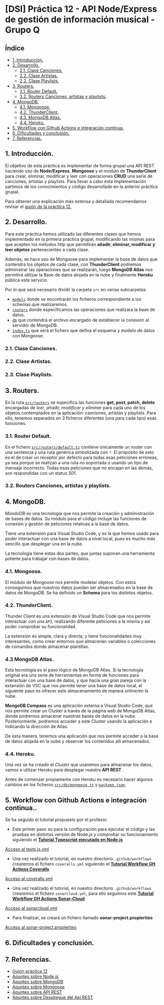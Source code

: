 # [DSI] Práctica 12 - API Node/Express de gestión de información musical - Grupo Q

## Índice
- [1. Introducción.](#introduccion)
- [2. Desarrollo.](#desarrollo)
  - [2.1. Clase Canciones.](#canciones)
  - [2.2. Clase Artistas.](#artistas)
  - [2.2. Clase Playlists.](#playlists)
- [3. Routers.](#routers)
  - [3.1. Router Default.](#routerdefault)
  - [3.2. Routers Canciones, artistas y playlists.](#routers2)
- [4. MongoDB.](#mongodb)
  - [4.1. Mongoose.](#mongoose)
  - [4.2. ThunderClient.](#thunderclient)
  - [4.3. MongoDB Atlas.](#mongoatlas)
  - [4.4. Heroku.](#heroku)
- [5. Workflow con Github Actions e integración continua.](#workflow)
- [6. Dificultades y conclusión.](#conclusion)
- [7. Referencias.](#referencias)

## 1. Introducción. <a name="introduccion"></a>

El objetivo de esta práctica es implementar de forma grupal una API REST haciendo uso de **Node/Express**, **Mongoose** y el módulo de **ThunderClient** para crear, eliminar, modificar y leer con operaciones **CRUD** una serie de canciones, artistas y playlists. Para llevar a cabo esta implementación partimos de los conocimientos y código desarrollado en la anterior práctica grupal.

Para obtener una explicación más extensa y detallada recomendamos revisar el [guión de la práctica 12.](https://ull-esit-inf-dsi-2122.github.io/prct12-music-api/)

## 2. Desarrollo. <a name="desarrollo"></a>

Para este práctica hemos utilizado las diferentes clases que hemos implementado en la primera práctica grupal, modificando las mismas para que acepten los métodos *http* que permitirán **añadir, eliminar, modificar y leer objetos** pertenecientes a cada clase.

Además, se hace uso de Mongoose para implementar la base de datos que contendrá los objetos de cada clase, con **ThunderClient** podremos administrar las operaciones que se realizarán, luego **MongoDB Atlas** nos permitirá utilizar la Base de datos alojada en la nube y finalmente **Heroku** pública este servicio.

Por lo que será necesario dividir la carpeta `src` en varias subcarpetas:

- [`models`](https://github.com/ULL-ESIT-INF-DSI-2122/ull-esit-inf-dsi-21-22-prct12-music-api-grupo-q/tree/master/src/models) donde se encontrarán los ficheros correspondiente a los schemas que realizaremos.
- [`routers`](https://github.com/ULL-ESIT-INF-DSI-2122/ull-esit-inf-dsi-21-22-prct12-music-api-grupo-q/tree/master/src/routers) donde especificamos las operaciones que realizara la base de datos.
- [`db`](https://github.com/ULL-ESIT-INF-DSI-2122/ull-esit-inf-dsi-21-22-prct12-music-api-grupo-q/tree/master/src/db) que contendrá el archivo encargado de establecer la conexión al servidor de MongoDB. 
- [`index.ts`](https://github.com/ULL-ESIT-INF-DSI-2122/ull-esit-inf-dsi-21-22-prct12-music-api-grupo-q/blob/master/src/index.ts) que será el fichero que defina el esquema y modelo de datos con Mongoose. 

### 2.1. Clase Canciones. <a name="canciones"></a>

### 2.2. Clase Artistas. <a name="artistas"></a>

### 2.3. Clase Playlists. <a name="playlists"></a>

## 3. Routers. <a name="routers"></a>

En la ruta [`src/routers`](https://ull-esit-inf-dsi-2122.github.io/prct11-async-sockets/) se especifica las funciones **get, post, patch, delete** encargadas de *leer, añadir, modificar y eliminar* para cada uno de los objetos contemplados en la aplicación: canciones, artistas y playlists. Para ello, tenemos separados en 3 ficheros diferentes (una para cada tipo) esas funciones.

### 3.1. Router Default. <a name="routerdefault"></a>

En el fichero [`src/routers/default.ts`](https://github.com/ULL-ESIT-INF-DSI-2122/ull-esit-inf-dsi-21-22-prct12-music-api-grupo-q/blob/master/src/routers/default.ts) contiene únicamente un router con una sentencia y una ruta genérica simbolizada con `*`. El propósito de esto es el de crear un receptor por defecto para todas esas peticiones erróneas, ya sea porque se realizan a una ruta no soportada o usando un tipo de mensaje incorrecto. Todas esas peticiones que no encajan en las demás, son respondidas con un status *501*.

### 3.2. Routers Canciones, artistas y playlists. <a name="routers2"></a>



## 4. MongoDB. <a name="mongodb"></a>

MondoDB es una tecnología que nos permite la creación y administración de bases de datos. Su módulo para el código incluye las funciones de conexión y gestión de peticiones relativas a la base de datos.

Tiene una extensión para Visual Studio Code, y es la que hemos usado para poder interactuar con una base de datos a nivel local, pues es mucho más sencillo que desplegar una en la nube.

La tecnología tiene estas dos partes, que juntas suponen una herramienta potente para trabajar con bases de datos.

### 4.1. Mongoose. <a name="mongoose"></a>

El módulo de Mongoose nos permite modelar objetos. Con estos conseguimos que nuestros datos puedan ser almacenados en la base de datos de MongoDB. Se ha definido un **Schema** para los distintos objetos.



### 4.2. ThunderClient. <a name="thunderclient"></a>

Thunder Client es una extensión de Visual Studio Code que nos permite interactuar con una `API`, realizando diferente peticiones a la misma y así poder comprobar su funcionalidad.

La extensión es simple, clara y directa, y tiene funcionalidades muy interesantes, como crear entornos que almacenan variables o colecciones de comandos donde almacenar plantillas.



### 4.3 MongoDB Atlas. <a name="mongoatlas"></a>

Esta tecnología es el paso lógico de MongoDB Atlas. Si la tecnología original era una serie de herramientas en forma de funciones para interactuar con una base de datos, y que hacía una gran pareja con la extensión de VSC que nos permite tener una base de datos local, el siguiente paso es ofrecer este almacenamiento de manera online/en la nube.

**MongoDB Compass** es una aplicación externa a Visual Studio Code, que nos permite crear un Cluster a través de la página web de MongoDB Atlas, donde podremos almacenar nuestras bases de datos en la nube. Posteriormente, podremos acceder a este Cluster usando la aplicación e indicando la dirección de Atlas.

De esta manera, tenemos una aplicación que nos permite acceder a la base de datos alojada en la nube y observar los contenidos allí almacenados.

### 4.4. Heroku. <a name="heroku"></a>

Una vez se ha creado el *Cluster* que usaremos para almacenar los datos, vamos a utilizar Heroku para desplegar nuestra **API REST**.

Antes de comenzar propiamente con Heroku es necesario hacer algunos cambios en los ficheros [`src/db/mongoose.ts`](https://github.com/ULL-ESIT-INF-DSI-2122/ull-esit-inf-dsi-21-22-prct12-music-api-grupo-q/blob/master/src/db/mongoose.ts) y [`package.json`](https://github.com/ULL-ESIT-INF-DSI-2122/ull-esit-inf-dsi-21-22-prct12-music-api-grupo-q/blob/master/package.json).



## 5. Workflow con Github Actions e integración continua.. <a name="workflow"></a>

Se ha seguido el tutorial propuesto por el profesor.

- Este primer paso es para la configuración para ejecutar el código y las pruebas en distintas versión de Node.js y comprobar su funcionamiento siguiendo el **[Tutorial Typescript ejecutado en Node.js](https://drive.google.com/file/d/1hwtPovQlGvthaE7e7yYshC4v8rOtLSw0/view)**

[Acceso al tests.js.yml](https://github.com/ULL-ESIT-INF-DSI-2122/ull-esit-inf-dsi-21-22-prct12-music-api-grupo-q/blob/master/.github/workflows/tests.js.yml)

- Una vez realizado el tutorial, en nuestro directorio `.github/workflows` crearemos el fichero `coveralls.yml` siguiendo el **[Tutorial Workflow GH Actions Coveralls](https://drive.google.com/file/d/1yOonmpVbOyvzx3ZbXMQTAPxvA3a7AE7w/view)**

[Acceso al coveralls.yml](https://github.com/ULL-ESIT-INF-DSI-2122/ull-esit-inf-dsi-21-22-prct12-music-api-grupo-q/blob/master/.github/workflows/coveralls.yml)

- Una vez realizado el tutorial, en nuestro directorio `.github/workflows` crearemos el fichero `sonarcloud.yml`, para ello seguimos este **[Tutorial Workflow GH Actions Sonar-Cloud](https://drive.google.com/file/d/1FLPargdPBX6JaJ_85jNsRzxe34sMi-Z3/view)**

[Acceso al sonarcloud.yml](https://github.com/ULL-ESIT-INF-DSI-2122/ull-esit-inf-dsi-21-22-prct11-async-sockets-alu0101128894/blob/master/.github/workflows/sonarcloud.yml)

- Para finalizar, se creará un fichero llamado **sonar-project.propierties**

[Acceso al sonar-project.propierties](https://github.com/ULL-ESIT-INF-DSI-2122/ull-esit-inf-dsi-21-22-prct12-music-api-grupo-q/blob/master/sonar-project.properties)

## 6. Dificultades y conclusión. <a name="conclusion"></a>

## 7. Referencias. <a name="referencias"></a>

- [Guión práctica 12](https://ull-esit-inf-dsi-2122.github.io/prct12-music-api/)
- [Apuntes sobre Node.js](https://ull-esit-inf-dsi-2122.github.io/nodejs-theory/nodejs-intro.html)
- [Apuntes sobre MongoDB](https://www.mongodb.com/es)
- [Apuntes sobre Mongoose](https://mongoosejs.com/)
- [Apuntes sobre API REST](https://ull-esit-inf-dsi-2122.github.io/nodejs-theory/nodejs-rest-api.html)
- [Apuntes sobre Despliegue del Api REST](https://ull-esit-inf-dsi-2122.github.io/nodejs-theory/nodejs-deployment.html)